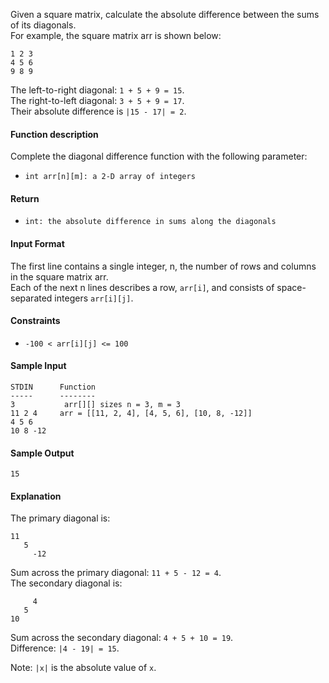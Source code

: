 Given a square matrix, calculate the absolute difference between the sums of its diagonals.  
For example, the square matrix arr is shown below:
```
1 2 3
4 5 6
9 8 9
```
The left-to-right diagonal: `1 + 5 + 9 = 15`.  
The right-to-left diagonal: `3 + 5 + 9 = 17`.  
Their absolute difference is `|15 - 17| = 2`.   


#### Function description
Complete the diagonal difference function with the following parameter:  
- `int arr[n][m]: a 2-D array of integers`    
#### Return
- `int: the absolute difference in sums along the diagonals`  

#### Input Format
The first line contains a single integer, n, the number of rows and columns in the square matrix arr.  
Each of the next n lines describes a row, `arr[i]`, and consists of  space-separated integers `arr[i][j]`.  

#### Constraints
- `-100 < arr[i][j] <= 100`  

#### Sample Input
```
STDIN      Function
-----      --------
3           arr[][] sizes n = 3, m = 3
11 2 4     arr = [[11, 2, 4], [4, 5, 6], [10, 8, -12]]
4 5 6
10 8 -12
```

#### Sample Output
`15`  

#### Explanation
The primary diagonal is:  
```
11
   5
     -12
```
Sum across the primary diagonal: `11 + 5 - 12 = 4`.  
The secondary diagonal is:  
```
     4
   5
10
```
Sum across the secondary diagonal: `4 + 5 + 10 = 19`.  
Difference: `|4 - 19| = 15`.  
  
Note: `|x|` is the absolute value of `x`.  
